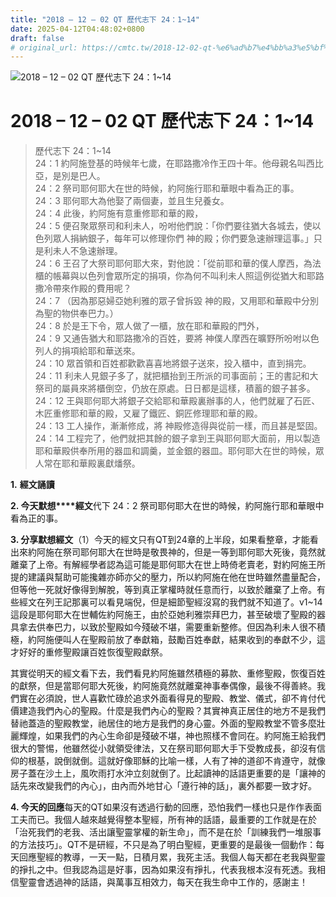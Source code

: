 ```yaml
---
title: "2018 – 12 – 02 QT 歷代志下 24：1~14"
date: 2025-04-12T04:48:02+0800
draft: false
# original_url: https://cmtc.tw/2018-12-02-qt-%e6%ad%b7%e4%bb%a3%e5%bf%97%e4%b8%8b-24%ef%bc%9a114
---
```


![2018 – 12 – 02 QT  歷代志下 24：1\~14](/images/qt.jpg   "2018 – 12 – 02 QT  歷代志下 24：1\~14")

# 2018 – 12 – 02 QT 歷代志下 24：1\~14

> 歷代志下 24：1\~14  
> 24：1 約阿施登基的時候年七歲，在耶路撒冷作王四十年。他母親名叫西比亞，是別是巴人。  
> 24：2 祭司耶何耶大在世的時候，約阿施行耶和華眼中看為正的事。  
> 24：3 耶何耶大為他娶了兩個妻，並且生兒養女。  
> 24：4 此後，約阿施有意重修耶和華的殿，  
> 24：5 便召聚眾祭司和利未人，吩咐他們說：「你們要往猶大各城去，使以色列眾人捐納銀子，每年可以修理你們 神的殿；你們要急速辦理這事。」只是利未人不急速辦理。  
> 24：6 王召了大祭司耶何耶大來，對他說：「從前耶和華的僕人摩西，為法櫃的帳幕與以色列會眾所定的捐項，你為何不叫利未人照這例從猶大和耶路撒冷帶來作殿的費用呢？  
> 24：7 （因為那惡婦亞她利雅的眾子曾拆毀 神的殿，又用耶和華殿中分別為聖的物供奉巴力。）  
> 24：8 於是王下令，眾人做了一櫃，放在耶和華殿的門外，  
> 24：9 又通告猶大和耶路撒冷的百姓，要將 神僕人摩西在曠野所吩咐以色列人的捐項給耶和華送來。  
> 24：10 眾首領和百姓都歡歡喜喜地將銀子送來，投入櫃中，直到捐完。  
> 24：11 利未人見銀子多了，就把櫃抬到王所派的司事面前；王的書記和大祭司的屬員來將櫃倒空，仍放在原處。日日都是這樣，積蓄的銀子甚多。  
> 24：12 王與耶何耶大將銀子交給耶和華殿裏辦事的人，他們就雇了石匠、木匠重修耶和華的殿，又雇了鐵匠、銅匠修理耶和華的殿。  
> 24：13 工人操作，漸漸修成，將 神殿修造得與從前一樣，而且甚是堅固。  
> 24：14 工程完了，他們就把其餘的銀子拿到王與耶何耶大面前，用以製造耶和華殿供奉所用的器皿和調羹，並金銀的器皿。耶何耶大在世的時候，眾人常在耶和華殿裏獻燔祭。

**1.** **經文誦讀**

**2. 今天默想****經文**代下 24：2 祭司耶何耶大在世的時候，約阿施行耶和華眼中看為正的事。

**3. 分享默想經文**（1）今天的經文只有QT到24章的上半段，如果看整章，才能看出來約阿施在祭司耶何耶大在世時是敬畏神的，但是一等到耶何耶大死後，竟然就離棄了上帝。有解經學者認為這可能是耶何耶大在世上時倚老賣老，對約阿施王所提的建議與幫助可能攙雜亦師亦父的壓力，所以約阿施在他在世時雖然盡量配合，但等他一死就好像得到解脫，等到真正掌權時就任意而行，以致於離棄了上帝。有些經文在列王記那裏可以看見端倪，但是細節聖經沒寫的我們就不知道了。v1\~14這段是耶何耶大在世輔佐約阿施王，由於亞她利雅崇拜巴力，甚至破壞了聖殿的器具拿去供奉巴力，以致於聖殿如今殘破不堪，需要重新整修。但因為利未人很不積極，約阿施便叫人在聖殿前放了奉獻箱，鼓勵百姓奉獻，結果收到的奉獻不少，這才好好的重修聖殿讓百姓恢復聖殿獻祭。

其實從明天的經文看下去，我們看見約阿施雖然積極的募款、重修聖殿，恢復百姓的獻祭，但是當耶何耶大死後，約阿施竟然就離棄神事奉偶像，最後不得善終。我們實在必須說，世人喜歡忙碌於追求外面看得見的聖殿、教堂、儀式，卻不肯付代價建造我們內心的聖殿。什麼是我們內心的聖殿？其實神真正居住的地方不是我們替祂蓋造的聖殿教堂，祂居住的地方是我們的身心靈。外面的聖殿教堂不管多麼壯麗輝煌，如果我們的內心生命卻是殘破不堪，神也照樣不會同在。約阿施王給我們很大的警惕，他雖然從小就領受律法，又在祭司耶何耶大手下受教成長，卻沒有信仰的根基，說倒就倒。這就好像耶穌的比喻一樣，人有了神的道卻不肯遵守，就像房子蓋在沙土上，風吹雨打水沖立刻就倒了。比起讀神的話語更重要的是「讓神的話先來改變我們的內心」，由內而外地甘心「遵行神的話」，裏外都要一致才好。

**4. 今天的回應**每天的QT如果沒有透過行動的回應，恐怕我們一樣也只是作作表面工夫而已。我個人越來越覺得整本聖經，所有神的話語，最重要的工作就是在於「治死我們的老我、活出讓聖靈掌權的新生命」，而不是在於「訓練我們一堆服事的方法技巧」。QT不是研經，不只是為了明白聖經，更重要的是最後一個動作：每天回應聖經的教導，一天一點，日積月累，我死主活。我個人每天都在老我與聖靈的掙扎之中。但我認為這是好事，因為如果沒有掙扎，代表我根本沒有死透。我相信聖靈會透過神的話語，與萬事互相效力，每天在我生命中工作的，感謝主！